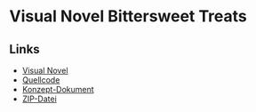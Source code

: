 # Visual Novel Bittersweet Treats

## Links 
- [Visual Novel](https://baohannguyen.github.io/Visual_Novel/BittersweetTreats/BittersweetTreats.html)
- [Quellcode](https://github.com/baohannguyen/Visual_Novel/tree/main/BittersweetTreats/Source)
- [Konzept-Dokument](https://github.com/baohannguyen/Visual_Novel/tree/main/BittersweetTreats/Konzept)
- [ZIP-Datei](https://drive.google.com/file/d/1rJ2CNvJD3Cbo0jkJ-XiaCiF4PhQYG58j/view?usp=sharing)
